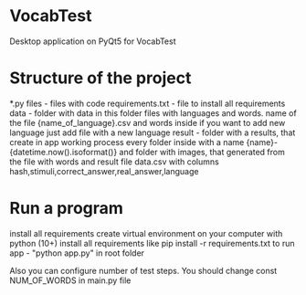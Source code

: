 # VocabTest

Desktop application on PyQt5 for VocabTest

# Structure of the project

*.py files - files with code
requirements.txt - file to install all requirements
data - folder with data
    in this folder files with languages and words.
    name of the file {name_of_language}.csv
    and words inside
    if you want to add new language 
    just add file with a new language
result - folder with a results, that create in app working process
    every folder inside with a name {name}-{datetime.now().isoformat()}
    and folder with images, that generated from the file with words
    and result file data.csv with columns
    hash,stimuli,correct_answer,real_answer,language


# Run a program

install all requirements
create virtual environment on your computer with python (10+)
install all requirements like pip install -r requirements.txt
to run app - "python app.py" in root folder

Also you can configure number of test steps.
You should change const NUM_OF_WORDS in main.py file
